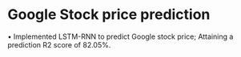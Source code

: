 # Google Stock price prediction
•	Implemented LSTM-RNN to predict Google stock price; Attaining a prediction R2 score of 82.05%.
